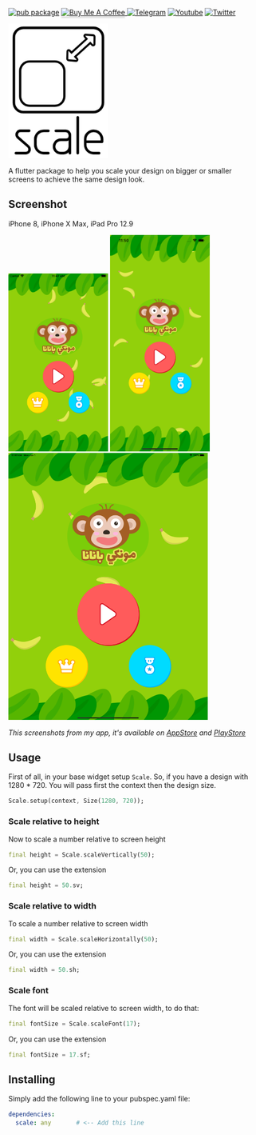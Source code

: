 [![pub package](https://img.shields.io/pub/v/scale.svg)](https://pub.dartlang.org/packages/scale)
<a href="https://www.buymeacoffee.com/akdebuging" target="_blank"><img src="https://www.buymeacoffee.com/assets/img/custom_images/orange_img.png" alt="Buy Me A Coffee" style="height: 20px !important;width: 100px !important; box-shadow: 0px 3px 2px 0px rgba(190, 190, 190, 0.5) !important;-webkit-box-shadow: 0px 3px 2px 0px rgba(190, 190, 190, 0.5) !important;" > </a>
[![Telegram](https://img.shields.io/badge/chat-telegram-0088cc)](https://t.me/+NvUXzshmIg44N2M0)
[![Youtube](https://img.shields.io/badge/subscribe-youtube-c4302b)](https://www.youtube.com/@AkDebuging)
[![Twitter](https://img.shields.io/badge/follow-twitter-00acee)](https://twitter.com/akdebuging)

<img src="https://raw.githubusercontent.com/Abedalkareem/scale/master/images/logo.png" width="200"/>

A flutter package to help you scale your design on bigger or smaller screens to achieve the same design look.

## Screenshot  

iPhone 8, iPhone X Max, iPad Pro 12.9

<img src="https://raw.githubusercontent.com/Abedalkareem/scale/master/images/iphone8plus.png" width="200"/> <img src="https://raw.githubusercontent.com/Abedalkareem/scale/master/images/iphonexmax.png" width="200"/> <img src="https://raw.githubusercontent.com/Abedalkareem/scale/master/images/ipadpro12_9.png" width="400"/>

*This screenshots from my app, it's available on [AppStore](https://apps.apple.com/gm/app/id1514479049) and [PlayStore](https://play.google.com/store/apps/details?id=com.jostudio.logz)*

## Usage  

First of all, in your base widget setup `Scale`.
So, if you have a design with 1280 * 720. You will pass first the context then the design size.

``` dart
Scale.setup(context, Size(1280, 720));
```

### Scale relative to height
Now to scale a number relative to screen height

``` dart
final height = Scale.scaleVertically(50);
```

Or, you can use the extension
``` dart
final height = 50.sv;
```

### Scale relative to width

To scale a number relative to screen width

``` dart
final width = Scale.scaleHorizontally(50);
```

Or, you can use the extension
``` dart
final width = 50.sh;
```

### Scale font

The font will be scaled relative to screen width, to do that:

``` dart
final fontSize = Scale.scaleFont(17);
```

Or, you can use the extension
``` dart
final fontSize = 17.sf;
```

## Installing  

Simply add the following line to your pubspec.yaml file:  
``` yaml
dependencies:
  scale: any       # <-- Add this line
```
